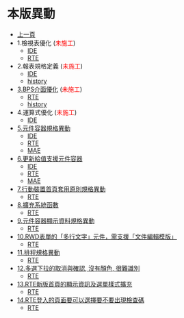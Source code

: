 # 本版異動

* [上一頁](../README.md)
* 1.檢視表優化  (<font color="red">未施工</font>)
  * [IDE](ITEM_1/IDE/README.md)
  * [RTE](ITEM_1/RTE/README.md)
* 2.報表規格定義  (<font color="red">未施工</font>)
  * [IDE](ITEM_2/IDE/README.md)
  * [history](ITEM_2/history.md)
* [3.BPS介面優化](ITEM_3/README.md) (<font color="red">未施工</font>)
  * [RTE](ITEM_3/RTE/README.md)
  * [history](ITEM_3/history.md)
* 4.運算式優化  (<font color="red">未施工</font>)
  * [IDE](ITEM_4/IDE/README.md)
* [5.元件容器規格異動](ITEM_5/README.md)
  * [IDE](ITEM_5/IDE/README.md)
  * [RTE](ITEM_5/RTE/README.md)
  * [MAE](ITEM_5/MAE/README.md)
* [6.更新給值支援元件容器](ITEM_6/README.md)
  * [IDE](ITEM_6/IDE/README.md)
  * [RTE](ITEM_6/RTE/README.md)
  * [MAE](ITEM_6/MAE/README.md)
* [7.行動裝置首頁套用原則規格異動](ITEM_7/README.md)
  * [RTE](ITEM_7/RTE/README.md)
* [8.擴充系統函數](ITEM_8/README.md)
  * [RTE](ITEM_8/RTE/README.md)
* [9.元件容器顯示資料規格異動](ITEM_9/README.md)
  * [RTE](ITEM_9/RTE/README.md)
* [10.RWD表單的「多行文字」元件，需支援「文件編輯模版」](ITEM_10/README.md)
  * [RTE](ITEM_10/RTE/README.md)
* [11.排程規格異動](ITEM_11/README.md)
  * [RTE](ITEM_11/RTE/README.md)
* [12.多選下拉的取消與確認, 沒有顏色, 很難識別](ITEM_12/README.md)
  * [RTE](ITEM_12/RTE/README.md)
* [13.RTE新版首頁的顯示資訊及選單樣式擴充](ITEM_13/README.md)
  * [RTE](ITEM_13/RTE/README.md)
* [14.RTE登入的頁面要可以選擇要不要出現檢查碼](ITEM_14/README.md)
  * [RTE](ITEM_14/RTE/README.md)